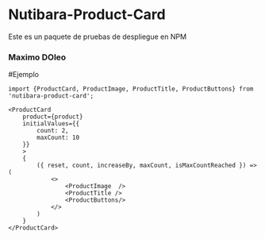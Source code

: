 # Nutibara-Product-Card

Este es un paquete de pruebas de despliegue en NPM

### Maximo DOleo

#Ejemplo
```
import {ProductCard, ProductImage, ProductTitle, ProductButtons} from 'nutibara-product-card';
```

```
<ProductCard
    product={product}
    initialValues={{
        count: 2,
        maxCount: 10
    }}
    >
    {
        ({ reset, count, increaseBy, maxCount, isMaxCountReached }) => (
            <>
                <ProductImage  />
                <ProductTitle />
                <ProductButtons/>
            </>
        )
    }
</ProductCard>
```
